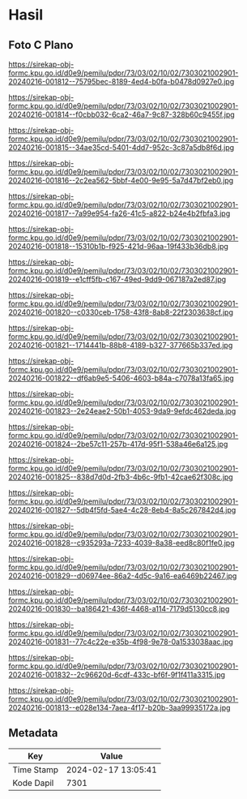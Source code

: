 # Hasil

## Foto C Plano

https://sirekap-obj-formc.kpu.go.id/d0e9/pemilu/pdpr/73/03/02/10/02/7303021002901-20240216-001812--75795bec-8189-4ed4-b0fa-b0478d0927e0.jpg

https://sirekap-obj-formc.kpu.go.id/d0e9/pemilu/pdpr/73/03/02/10/02/7303021002901-20240216-001814--f0cbb032-6ca2-46a7-9c87-328b60c9455f.jpg

https://sirekap-obj-formc.kpu.go.id/d0e9/pemilu/pdpr/73/03/02/10/02/7303021002901-20240216-001815--34ae35cd-5401-4dd7-952c-3c87a5db8f6d.jpg

https://sirekap-obj-formc.kpu.go.id/d0e9/pemilu/pdpr/73/03/02/10/02/7303021002901-20240216-001816--2c2ea562-5bbf-4e00-9e95-5a7d47bf2eb0.jpg

https://sirekap-obj-formc.kpu.go.id/d0e9/pemilu/pdpr/73/03/02/10/02/7303021002901-20240216-001817--7a99e954-fa26-41c5-a822-b24e4b2fbfa3.jpg

https://sirekap-obj-formc.kpu.go.id/d0e9/pemilu/pdpr/73/03/02/10/02/7303021002901-20240216-001818--15310b1b-f925-421d-96aa-19f433b36db8.jpg

https://sirekap-obj-formc.kpu.go.id/d0e9/pemilu/pdpr/73/03/02/10/02/7303021002901-20240216-001819--e1cff5fb-c167-49ed-9dd9-067187a2ed87.jpg

https://sirekap-obj-formc.kpu.go.id/d0e9/pemilu/pdpr/73/03/02/10/02/7303021002901-20240216-001820--c0330ceb-1758-43f8-8ab8-22f2303638cf.jpg

https://sirekap-obj-formc.kpu.go.id/d0e9/pemilu/pdpr/73/03/02/10/02/7303021002901-20240216-001821--1714441b-88b8-4189-b327-377665b337ed.jpg

https://sirekap-obj-formc.kpu.go.id/d0e9/pemilu/pdpr/73/03/02/10/02/7303021002901-20240216-001822--df6ab9e5-5406-4603-b84a-c7078a13fa65.jpg

https://sirekap-obj-formc.kpu.go.id/d0e9/pemilu/pdpr/73/03/02/10/02/7303021002901-20240216-001823--2e24eae2-50b1-4053-9da9-9efdc462deda.jpg

https://sirekap-obj-formc.kpu.go.id/d0e9/pemilu/pdpr/73/03/02/10/02/7303021002901-20240216-001824--2be57c11-257b-417d-95f1-538a46e6a125.jpg

https://sirekap-obj-formc.kpu.go.id/d0e9/pemilu/pdpr/73/03/02/10/02/7303021002901-20240216-001825--838d7d0d-2fb3-4b6c-9fb1-42cae62f308c.jpg

https://sirekap-obj-formc.kpu.go.id/d0e9/pemilu/pdpr/73/03/02/10/02/7303021002901-20240216-001827--5db4f5fd-5ae4-4c28-8eb4-8a5c267842d4.jpg

https://sirekap-obj-formc.kpu.go.id/d0e9/pemilu/pdpr/73/03/02/10/02/7303021002901-20240216-001828--c935293a-7233-4039-8a38-eed8c80f1fe0.jpg

https://sirekap-obj-formc.kpu.go.id/d0e9/pemilu/pdpr/73/03/02/10/02/7303021002901-20240216-001829--d06974ee-86a2-4d5c-9a16-ea6469b22467.jpg

https://sirekap-obj-formc.kpu.go.id/d0e9/pemilu/pdpr/73/03/02/10/02/7303021002901-20240216-001830--ba186421-436f-4468-a114-7179d5130cc8.jpg

https://sirekap-obj-formc.kpu.go.id/d0e9/pemilu/pdpr/73/03/02/10/02/7303021002901-20240216-001831--77c4c22e-e35b-4f98-9e78-0a1533038aac.jpg

https://sirekap-obj-formc.kpu.go.id/d0e9/pemilu/pdpr/73/03/02/10/02/7303021002901-20240216-001832--2c96620d-6cdf-433c-bf6f-9f1f411a3315.jpg

https://sirekap-obj-formc.kpu.go.id/d0e9/pemilu/pdpr/73/03/02/10/02/7303021002901-20240216-001813--e028e134-7aea-4f17-b20b-3aa99935172a.jpg


## Metadata

| Key        | Value               |
| ---------- | ------------------- |
| Time Stamp | 2024-02-17 13:05:41 |
| Kode Dapil | 7301                |



